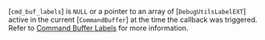 [`cmd_buf_labels`] is `NULL` or a pointer to an array of
[`DebugUtilsLabelEXT`] active in the current [`CommandBuffer`]
at the time the callback was triggered.
Refer to [Command Buffer Labels](https://www.khronos.org/registry/vulkan/specs/1.3-extensions/html/vkspec.html#debugging-command-buffer-labels) for
more information.